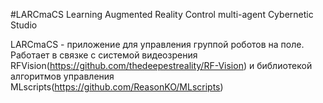 #LARCmaCS
Learning Augmented Reality Control
multi-agent Cybernetic Studio

LARCmaCS - приложение для управления группой роботов на поле. Работает в связке с системой видеозрения RFVision(https://github.com/thedeepestreality/RF-Vision) и библиотекой алгоритмов управления MLscripts(https://github.com/ReasonKO/MLscripts)
